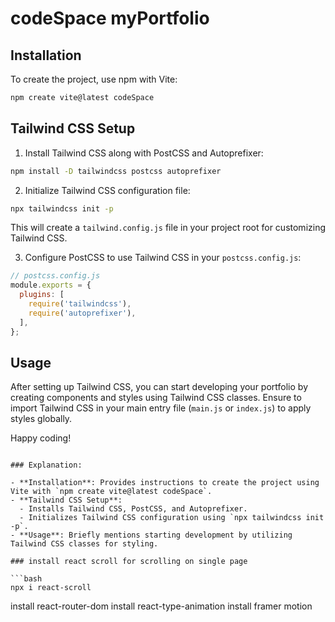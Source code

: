 # codeSpace myPortfolio

## Installation

To create the project, use npm with Vite:

```bash
npm create vite@latest codeSpace
```

## Tailwind CSS Setup

1. Install Tailwind CSS along with PostCSS and Autoprefixer:

```bash
npm install -D tailwindcss postcss autoprefixer
```

2. Initialize Tailwind CSS configuration file:

```bash
npx tailwindcss init -p
```

This will create a `tailwind.config.js` file in your project root for customizing Tailwind CSS.

3. Configure PostCSS to use Tailwind CSS in your `postcss.config.js`:

```javascript
// postcss.config.js
module.exports = {
  plugins: [
    require('tailwindcss'),
    require('autoprefixer'),
  ],
};
```

## Usage

After setting up Tailwind CSS, you can start developing your portfolio by creating components and styles using Tailwind CSS classes. Ensure to import Tailwind CSS in your main entry file (`main.js` or `index.js`) to apply styles globally.

Happy coding!
```

### Explanation:

- **Installation**: Provides instructions to create the project using Vite with `npm create vite@latest codeSpace`.
- **Tailwind CSS Setup**:
  - Installs Tailwind CSS, PostCSS, and Autoprefixer.
  - Initializes Tailwind CSS configuration using `npx tailwindcss init -p`.
- **Usage**: Briefly mentions starting development by utilizing Tailwind CSS classes for styling.

### install react scroll for scrolling on single page

```bash
npx i react-scroll
```
install react-router-dom
install react-type-animation
install framer motion